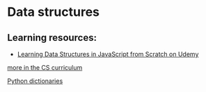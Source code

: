 # Data structures 

## Learning resources:

* [Learning Data Structures in JavaScript from Scratch on Udemy](https://www.udemy.com/course/learning-data-structures-in-javascript-from-scratch/)
   
[more in the CS curriculum](roadmap.md)

[Python dictionaries](../python/dict.md)
